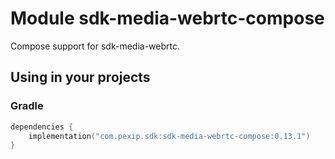 # Module sdk-media-webrtc-compose

Compose support for sdk-media-webrtc.

## Using in your projects

### Gradle

```kotlin
dependencies {
    implementation("com.pexip.sdk:sdk-media-webrtc-compose:0.13.1")
}
```
